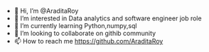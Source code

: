 - 👋 Hi, I’m @AraditaRoy
- 👀 I’m interested in Data analytics and software engineer job role
- 🌱 I’m currently learning Python,numpy,sql
- 💞️ I’m looking to collaborate on githib community
- 📫 How to reach me https://github.com/AraditaRoy

<!---
AraditaRoy/AraditaRoy is a ✨ special ✨ repository because its `README.md` (this file) appears on your GitHub profile.
You can click the Preview link to take a look at your changes.
--->
